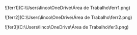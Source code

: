 ![ferr1](C:\Users\linco\OneDrive\Área de Trabalho\ferr1.png)

![ferr2](C:\Users\linco\OneDrive\Área de Trabalho\ferr2.png)

![fer3](C:\Users\linco\OneDrive\Área de Trabalho\fer3.png)

